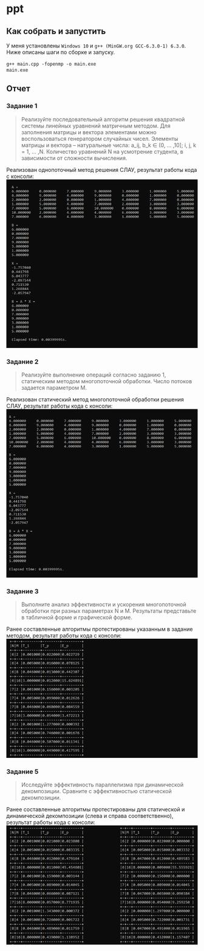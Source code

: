 # ppt

## Как собрать и запустить

У меня установлены `Windows 10` и `g++ (MinGW.org GCC-6.3.0-1) 6.3.0`. \
Ниже описаны шаги по сборке и запуску.

```batch
g++ main.cpp -fopenmp -o main.exe
main.exe
```

## Отчет

### Задание 1
> Реализуйте последовательный алгоритм решения квадратной системы линейных уравнений матричным методом. Для заполнения матрицы и вектора элементами можно воспользоваться генератором случайных чисел. Элементы матрицы и вектора – натуральные числа: a_ij, b_k ∈ (0, ... ,10]; i, j, k = 1, ... ,N. Количество уравнений N на усмотрение студента, в зависимости от сложности вычисления.

Реализован однопоточный метод решения СЛАУ, результат работы кода с консоли: \
![single](./png/single.png)

### Задание 2
> Реализуйте выполнение операций согласно заданию 1, статическим методом многопоточной обработки. Число потоков задается параметром M.

Реализован статический метод многопоточной обработки решения СЛАУ, результат работы кода с консоли: \
![multi](./png/multi.png)

### Задание 3
> Выполните анализ эффективности и ускорения многопоточной обработки при разных параметрах N и M. Результаты представьте в табличной форме и графической форме.

Ранее составленные алгоритмы протестированы указанным в задание методом, результат работы кода с консоли: \
![test_algs](./png/test_algs.png)

### Задание 5
> Исследуйте эффективность параллелизма при динамической декомпозиции. Сравните с эффективностью статической декомпозиции.

Ранее составленные алгоритмы протестированы для статической и динамической декомпозиции (слева и справа соответственно), результат работы кода с консоли: \
![test_algs_sch](./png/test_algs_sch.png)
